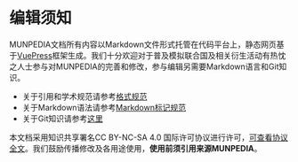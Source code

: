 
# 编辑须知

MUNPEDIA文档所有内容以Markdown文件形式托管在代码平台上，静态网页基于[VuePress](https://v1.vuepress.vuejs.org/)框架生成。我们十分欢迎对于普及模拟联合国及相关衍生活动有热忱之人士参与对MUNPEDIA的完善和修改，参与编辑另需要Markdown语言和Git知识。

- 关于引用和学术规范请参考[格式规范](../topic_intro_edit/Reference.md)
- 关于Markdown语法请参考[Markdown标记规范](../topic_intro_edit/Markdown.md)
- 关于Git知识请参考[这里](https://git-scm.com)
  
本文档采用知识共享署名CC BY-NC-SA 4.0 国际许可协议进行许可，[可查看协议全文](https://creativecommons.org/licenses/by/4.0/])。我们鼓励传播修改及各用途使用，**使用前须引用来源MUNPEDIA**。